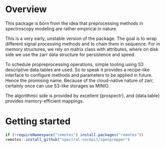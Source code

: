 
# Overview

This package is born from the idea that preprocessing methods in spectroscopy modeling are rather empirical in nature.

This is a very early, unstable version of the package. The goal is to wrap different signal processing methods and to chain them in sequence. For in memory structures, we rely on matrix class with attributes, where on disk side we use the zarr data structure for persistence and speed.

To schedule propreprocessing operations, simple tooling using S3 descriptive data.tables are used. So to speak it provides a recipe-like interface to configure methods and parameters to be applied in future. Hence the promising name. Because of the cloud-native nature of zarr, certainly once can use S3-like storages as MINIO.

The algorithmic side is provided by excellent {prospectr}, and {data.table} 
provides memory-efficient mappings.

# Getting started

```r
if (!requireNamespace("remotes") install.packages("remotes"))
remotes::install_github("spectral-cockpit/specprepper")
```